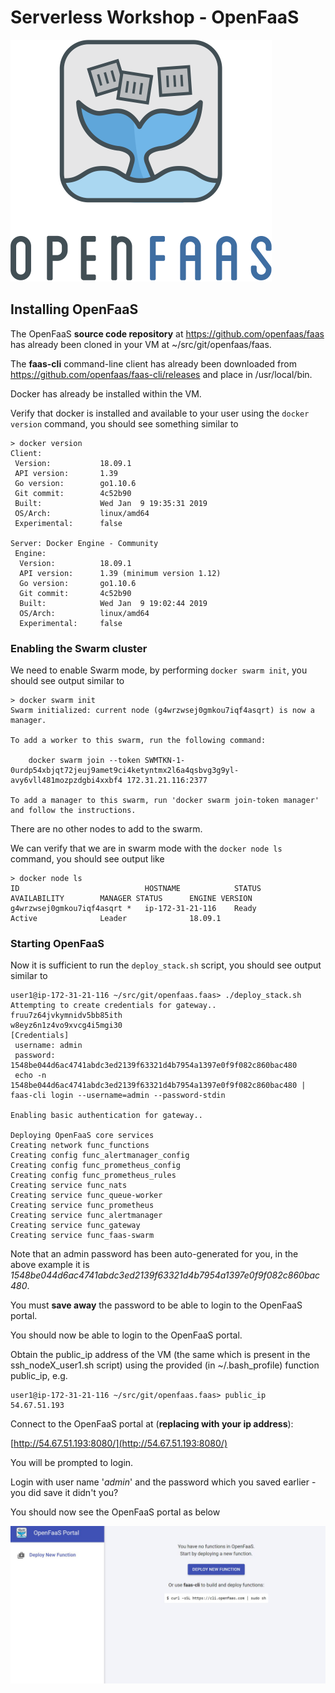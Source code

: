
# Serverless Workshop - OpenFaaS

![](images/OpenFaaS_logo.png)

## Installing OpenFaaS

The OpenFaaS **source code repository** at https://github.com/openfaas/faas has already been cloned in your VM at ~/src/git/openfaas/faas.

The **faas-cli** command-line client has already been downloaded from https://github.com/openfaas/faas-cli/releases and place in /usr/local/bin.

Docker has already be installed within the VM.

Verify that docker is installed and available to your user using the ```docker version``` command, you should see something similar to
```
> docker version
Client:
 Version:           18.09.1
 API version:       1.39
 Go version:        go1.10.6
 Git commit:        4c52b90
 Built:             Wed Jan  9 19:35:31 2019
 OS/Arch:           linux/amd64
 Experimental:      false

Server: Docker Engine - Community
 Engine:
  Version:          18.09.1
  API version:      1.39 (minimum version 1.12)
  Go version:       go1.10.6
  Git commit:       4c52b90
  Built:            Wed Jan  9 19:02:44 2019
  OS/Arch:          linux/amd64
  Experimental:     false
```

### Enabling the Swarm cluster

We need to enable Swarm mode, by performing ```docker swarm init```, you should see output similar to
```
> docker swarm init
Swarm initialized: current node (g4wrzwsej0gmkou7iqf4asqrt) is now a manager.

To add a worker to this swarm, run the following command:

    docker swarm join --token SWMTKN-1-0urdp54xbjqt72jeuj9amet9ci4ketyntmx2l6a4qsbvg3g9yl-avy6vll481mozpzdgbi4xxbf4 172.31.21.116:2377

To add a manager to this swarm, run 'docker swarm join-token manager' and follow the instructions.
```

There are no other nodes to add to the swarm.

We can verify that we are in swarm mode with the ```docker node ls``` command, you should see output like
```
> docker node ls
ID                            HOSTNAME            STATUS              AVAILABILITY        MANAGER STATUS      ENGINE VERSION
g4wrzwsej0gmkou7iqf4asqrt *   ip-172-31-21-116    Ready               Active              Leader              18.09.1
```

### Starting OpenFaaS

Now it is sufficient to run the ```deploy_stack.sh``` script, you should see output similar to
```
user1@ip-172-31-21-116 ~/src/git/openfaas.faas> ./deploy_stack.sh
Attempting to create credentials for gateway..
fruu7z64jvkymnidv5bb85ith
w8eyz6n1z4vo9xvcg4i5mgi30
[Credentials]
 username: admin
 password: 1548be044d6ac4741abdc3ed2139f63321d4b7954a1397e0f9f082c860bac480
 echo -n 1548be044d6ac4741abdc3ed2139f63321d4b7954a1397e0f9f082c860bac480 | faas-cli login --username=admin --password-stdin

Enabling basic authentication for gateway..

Deploying OpenFaaS core services
Creating network func_functions
Creating config func_alertmanager_config
Creating config func_prometheus_config
Creating config func_prometheus_rules
Creating service func_nats
Creating service func_queue-worker
Creating service func_prometheus
Creating service func_alertmanager
Creating service func_gateway
Creating service func_faas-swarm
```

Note that an admin password has been auto-generated for you, in the above example it is *1548be044d6ac4741abdc3ed2139f63321d4b7954a1397e0f9f082c860bac480*.

You must **save away** the password to be able to login to the OpenFaaS portal.

You should now be able to login to the OpenFaaS portal.

Obtain the public_ip address of the VM (the same which is present in the ssh_nodeX_user1.sh script) using the provided (in ~/.bash_profile) function public_ip, e.g.
```
user1@ip-172-31-21-116 ~/src/git/openfaas.faas> public_ip
54.67.51.193
```

Connect to the OpenFaaS portal at (**replacing with your ip address**):

 [http://54.67.51.193:8080/](http://54.67.51.193:8080/)
    

You will be prompted to login.

Login with user name '*admin*' and the password which you saved earlier - you did save it didn't you?

You should now see the OpenFaaS portal as below

![OpenFaaSPortal](images/Portal0.JPG)


```bash

```


```bash

```


```bash

```
